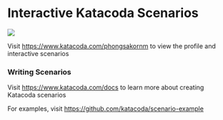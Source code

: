 # Interactive Katacoda Scenarios

[![](http://shields.katacoda.com/katacoda/phongsakornm/count.svg)](https://www.katacoda.com/phongsakornm "Get your profile on Katacoda.com")

Visit https://www.katacoda.com/phongsakornm to view the profile and interactive scenarios

### Writing Scenarios
Visit https://www.katacoda.com/docs to learn more about creating Katacoda scenarios

For examples, visit https://github.com/katacoda/scenario-example
